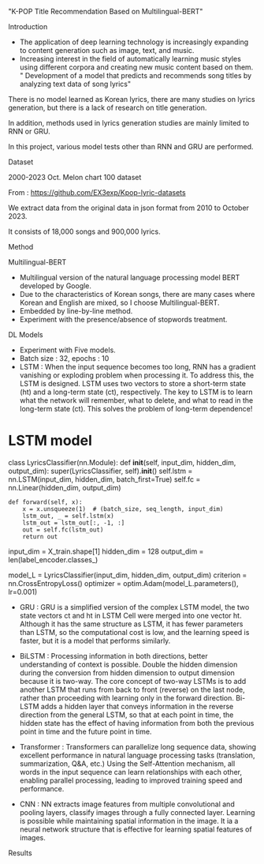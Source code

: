 
"K-POP Title Recommendation Based on Multilingual-BERT"

Introduction
- The application of deep learning technology is increasingly expanding to content generation such as image, text, and music.
- Increasing interest in the field of automatically learning music styles using different corpora and creating new music content based on them.
" Development of a model that predicts and recommends song titles by analyzing text data of song lyrics"

There is no model learned as Korean lyrics, there are many studies on lyrics generation, but there is a lack of research on title generation.

In addition, methods used in lyrics generation studies are mainly limited to RNN or GRU.

In this project, various model tests other than RNN and GRU are performed.

Dataset

2000-2023 Oct. Melon chart 100 dataset

From : https://github.com/EX3exp/Kpop-lyric-datasets

We extract data from the original data in json format from 2010 to October 2023.

It consists of 18,000 songs and 900,000 lyrics.

Method

Multilingual-BERT
- Multilingual version of the natural language processing model BERT developed by Google.
- Due to the characteristics of Korean songs, there are many cases where Korean and English are mixed, so I choose Multilingual-BERT.
- Embedded by line-by-line method.
- Experiment with the presence/absence of stopwords treatment.

DL Models
- Experiment with Five models.
- Batch size : 32, epochs : 10
- LSTM : When the input sequence becomes too long, RNN has a gradient vanishing or exploding problem when processing it. To address this, the LSTM is designed. LSTM uses two vectors to store a short-term state (ht) and a long-term state (ct), respectively. The key to LSTM is to learn what the network will remember, what to delete, and what to read in the long-term state (ct). This solves the problem of long-term dependence!

# LSTM model
class LyricsClassifier(nn.Module):
    def __init__(self, input_dim, hidden_dim, output_dim):
        super(LyricsClassifier, self).__init__()
        self.lstm = nn.LSTM(input_dim, hidden_dim, batch_first=True)
        self.fc = nn.Linear(hidden_dim, output_dim)

    def forward(self, x):
        x = x.unsqueeze(1)  # (batch_size, seq_length, input_dim)
        lstm_out, _ = self.lstm(x)
        lstm_out = lstm_out[:, -1, :]
        out = self.fc(lstm_out)
        return out

input_dim = X_train.shape[1]
hidden_dim = 128
output_dim = len(label_encoder.classes_)

model_L = LyricsClassifier(input_dim, hidden_dim, output_dim)
criterion = nn.CrossEntropyLoss()
optimizer = optim.Adam(model_L.parameters(), lr=0.001)

- GRU : GRU is a simplified version of the complex LSTM model, the two state vectors ct and ht in LSTM Cell were merged into one vector ht. Although it has the same structure as LSTM, it has fewer parameters than LSTM, so the computational cost is low, and the learning speed is faster, but it is a model that performs similarly.


- BiLSTM : Processing information in both directions, better understanding of context is possible. Double the hidden dimension during the conversion from hidden dimension to output dimension because it is two-way. The core concept of two-way LSTMs is to add another LSTM that runs from back to front (reverse) on the last node, rather than proceeding with learning only in the forward direction. Bi-LSTM adds a hidden layer that conveys information in the reverse direction from the general LSTM, so that at each point in time, the hidden state has the effect of having information from both the previous point in time and the future point in time.
- Transformer : Transformers can parallelize long sequence data, showing excellent performance in natural language processing tasks (translation, summarization, Q&A, etc.) Using the Self-Attention mechanism, all words in the input sequence can learn relationships with each other, enabling parallel processing, leading to improved training speed and performance.
- CNN : NN extracts image features from multiple convolutional and pooling layers, classify images through a fully connected layer. Learning is possible while maintaining spatial information in the image. It ia a neural network structure that is effective for learning spatial features of images.

Results
